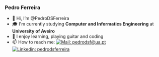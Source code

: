 ### Pedro Ferreira

- 👋 Hi, I’m @PedroDSFerreira
- 🎓 I'm currently studying **Computer and Informatics Engineering** at **University of Aveiro**
- 🎨 I enjoy learning, playing guitar and coding 
- 📫 How to reach me: 
[![Mail: pedrodsf@ua.pt](https://img.shields.io/badge/-pedrodsf@ua.pt-black)](mailto:pedrodsf@ua.pt)
[![Linkedin: pedrodsferreira](https://img.shields.io/badge/-linkedin-black?logo=Linkedin&logoColor=white&link=https://www.linkedin.com/in/@pedrodsferreira)](https://www.linkedin.com/in/pedrodsferreira)

